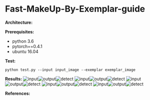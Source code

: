# Fast-MakeUp-By-Exemplar-guide

**Architecture:**

**Prerequisites:**
- python 3.6
- pytorch==0.4.1
- ubuntu 16.04

**Test:**
```
python test.py --input input_image --exemplar exemplar_image
```

**Results:**
![input](imgs/1_input.jpg)![output](imgs/1_output.jpg)![detect](imgs/1_detect.jpg)
![input](imgs/2_input.jpg)![output](imgs/2_output.jpg)![detect](imgs/2_detect.jpg)
![input](imgs/3_input.jpg)![output](imgs/3_output.jpg)![detect](imgs/3_detect.jpg)
![input](imgs/4_input.jpg)![output](imgs/4_output.jpg)![detect](imgs/4_detect.jpg)
![input](imgs/5_input.jpg)![output](imgs/5_output.jpg)![detect](imgs/5_detect.jpg)

**References:**
